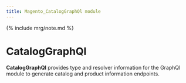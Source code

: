 ```yaml
---
title: Magento_CatalogGraphQl module
---
```


{% include mrg/note.md %}

# CatalogGraphQl

**CatalogGraphQl** provides type and resolver information for the GraphQl module
to generate catalog and product information endpoints.


